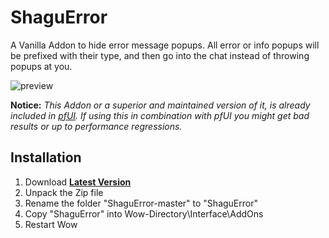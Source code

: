 # ShaguError
A Vanilla Addon to hide error message popups. All error or info popups will be prefixed with their type, and then go into the chat instead of throwing popups at you.

![preview](https://raw.githubusercontent.com/shagu/ShaguAddons/master/_img/ShaguError/chat.png)

**Notice:**
*This Addon or a superior and maintained version of it, is already included in [pfUI](https://github.com/shagu.pfUI). If using this in combination with pfUI you might get bad results or up to performance regressions.*

## Installation
1. Download **[Latest Version](https://github.com/shagu/ShaguError/archive/master.zip)**
2. Unpack the Zip file
3. Rename the folder "ShaguError-master" to "ShaguError"
4. Copy "ShaguError" into Wow-Directory\Interface\AddOns
5. Restart Wow